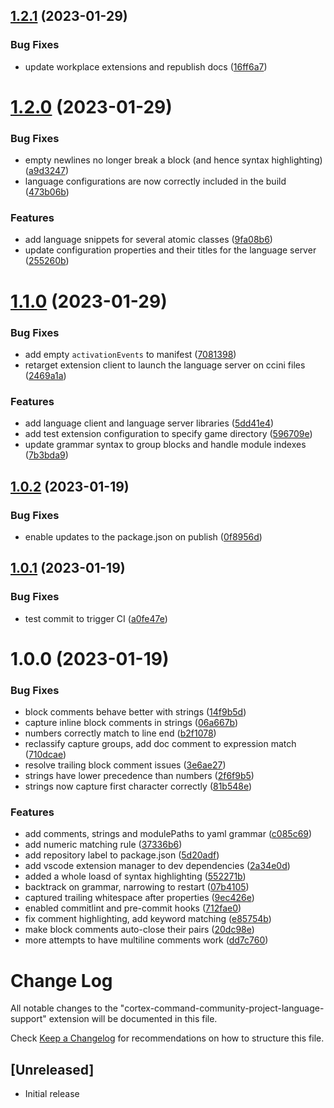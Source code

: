 ## [1.2.1](https://github.com/cortex-command-community/Cortex-Command-Community-Project-VSCode-Extension/compare/v1.2.0...v1.2.1) (2023-01-29)


### Bug Fixes

* update workplace extensions and republish docs ([16ff6a7](https://github.com/cortex-command-community/Cortex-Command-Community-Project-VSCode-Extension/commit/16ff6a79a36c867950950a9f09461c8e372cc1fe))

# [1.2.0](https://github.com/cortex-command-community/Cortex-Command-Community-Project-VSCode-Extension/compare/v1.1.0...v1.2.0) (2023-01-29)


### Bug Fixes

* empty newlines no longer break a block (and hence syntax highlighting) ([a9d3247](https://github.com/cortex-command-community/Cortex-Command-Community-Project-VSCode-Extension/commit/a9d3247f94515ccb17944f955722f4d38e8757cf))
* language configurations are now correctly included in the build ([473b06b](https://github.com/cortex-command-community/Cortex-Command-Community-Project-VSCode-Extension/commit/473b06b4f38dd2a11ec86b6865bea2e9fc9127c4))


### Features

* add language snippets for several atomic classes ([9fa08b6](https://github.com/cortex-command-community/Cortex-Command-Community-Project-VSCode-Extension/commit/9fa08b679ad5f193a99020b5f804968550b77e87))
* update configuration properties and their titles for the language server ([255260b](https://github.com/cortex-command-community/Cortex-Command-Community-Project-VSCode-Extension/commit/255260be333fb9bed2c04bb0e448b0506047493d))

# [1.1.0](https://github.com/cortex-command-community/Cortex-Command-Community-Project-VSCode-Extension/compare/v1.0.2...v1.1.0) (2023-01-29)


### Bug Fixes

* add empty `activationEvents` to manifest ([7081398](https://github.com/cortex-command-community/Cortex-Command-Community-Project-VSCode-Extension/commit/7081398a450fc8aaf3123ba040d98025c48cb3cc))
* retarget extension client to launch the language server on ccini files ([2469a1a](https://github.com/cortex-command-community/Cortex-Command-Community-Project-VSCode-Extension/commit/2469a1a655443c6cd5bd6ab710771bc8b02958bd))


### Features

* add language client and language server libraries ([5dd41e4](https://github.com/cortex-command-community/Cortex-Command-Community-Project-VSCode-Extension/commit/5dd41e46cff8e08339d45cab6794e2e4fdb5c511))
* add test extension configuration to specify game directory ([596709e](https://github.com/cortex-command-community/Cortex-Command-Community-Project-VSCode-Extension/commit/596709e95c490be9ffb71467265a6d14409b97ed))
* update grammar syntax to group blocks and handle module indexes ([7b3bda9](https://github.com/cortex-command-community/Cortex-Command-Community-Project-VSCode-Extension/commit/7b3bda9484454c656d85f37554daf61bae8aeca1))

## [1.0.2](https://github.com/cortex-command-community/Cortex-Command-Community-Project-VSCode-Extension/compare/v1.0.1...v1.0.2) (2023-01-19)

### Bug Fixes

- enable updates to the package.json on publish ([0f8956d](https://github.com/cortex-command-community/Cortex-Command-Community-Project-VSCode-Extension/commit/0f8956d9f814b32d39b088da2ad0d3b2bdeca4f2))

## [1.0.1](https://github.com/cortex-command-community/Cortex-Command-Community-Project-VSCode-Extension/compare/v1.0.0...v1.0.1) (2023-01-19)

### Bug Fixes

- test commit to trigger CI ([a0fe47e](https://github.com/cortex-command-community/Cortex-Command-Community-Project-VSCode-Extension/commit/a0fe47ec6d646840f08d8bf0dd01fc8c2ebf560e))

# 1.0.0 (2023-01-19)

### Bug Fixes

- block comments behave better with strings ([14f9b5d](https://github.com/cortex-command-community/Cortex-Command-Community-Project-VSCode-Extension/commit/14f9b5dc18291be3e05c9af2ca1841e5ff4b54f9))
- capture inline block comments in strings ([06a667b](https://github.com/cortex-command-community/Cortex-Command-Community-Project-VSCode-Extension/commit/06a667be769d93f688ed3120f93756e5580966c8))
- numbers correctly match to line end ([b2f1078](https://github.com/cortex-command-community/Cortex-Command-Community-Project-VSCode-Extension/commit/b2f1078a2a772f9b8a088c45ec22dfc188c92855))
- reclassify capture groups, add doc comment to expression match ([710dcae](https://github.com/cortex-command-community/Cortex-Command-Community-Project-VSCode-Extension/commit/710dcaeb0afd077cb9909973935fa1b699db77f7))
- resolve trailing block comment issues ([3e6ae27](https://github.com/cortex-command-community/Cortex-Command-Community-Project-VSCode-Extension/commit/3e6ae2766913beb851d9d66a7b6674de38e3d7f0))
- strings have lower precedence than numbers ([2f6f9b5](https://github.com/cortex-command-community/Cortex-Command-Community-Project-VSCode-Extension/commit/2f6f9b5356791d54e62dbd9fe3ba1017ab3067fc))
- strings now capture first character correctly ([81b548e](https://github.com/cortex-command-community/Cortex-Command-Community-Project-VSCode-Extension/commit/81b548e120abaa3a4d6c6c9fdea04dca562f68e0))

### Features

- add comments, strings and modulePaths to yaml grammar ([c085c69](https://github.com/cortex-command-community/Cortex-Command-Community-Project-VSCode-Extension/commit/c085c695de3cf8a14486a3b380ed93952af05de9))
- add numeric matching rule ([37336b6](https://github.com/cortex-command-community/Cortex-Command-Community-Project-VSCode-Extension/commit/37336b65e0b1dafb38d4a3aca7b1f13d19cc2e01))
- add repository label to package.json ([5d20adf](https://github.com/cortex-command-community/Cortex-Command-Community-Project-VSCode-Extension/commit/5d20adfd8b6b6827d9ca89e749185a0655de9981))
- add vscode extension manager to dev dependencies ([2a34e0d](https://github.com/cortex-command-community/Cortex-Command-Community-Project-VSCode-Extension/commit/2a34e0d9eefa6d1650acf5910a4995f7794fc203))
- added a whole loasd of syntax highlighting ([552271b](https://github.com/cortex-command-community/Cortex-Command-Community-Project-VSCode-Extension/commit/552271b9e769755a6a4350962d76d239aaad1f4d))
- backtrack on grammar, narrowing to restart ([07b4105](https://github.com/cortex-command-community/Cortex-Command-Community-Project-VSCode-Extension/commit/07b4105f5d375625747dd03942ce5a5f3a9c5711))
- captured trailing whitespace after properties ([9ec426e](https://github.com/cortex-command-community/Cortex-Command-Community-Project-VSCode-Extension/commit/9ec426e79a3285294dbc29446169855c87fe3ff0))
- enabled commitlint and pre-commit hooks ([712fae0](https://github.com/cortex-command-community/Cortex-Command-Community-Project-VSCode-Extension/commit/712fae004a4ca289715f90503be1edb3010f15fe))
- fix comment highlighting, add keyword matching ([e85754b](https://github.com/cortex-command-community/Cortex-Command-Community-Project-VSCode-Extension/commit/e85754b5c79794841291a6db2282923b9cd4825e))
- make block comments auto-close their pairs ([20dc98e](https://github.com/cortex-command-community/Cortex-Command-Community-Project-VSCode-Extension/commit/20dc98effff7953ed01495c57ed966b55756eacb))
- more attempts to have multiline comments work ([dd7c760](https://github.com/cortex-command-community/Cortex-Command-Community-Project-VSCode-Extension/commit/dd7c760b20da39e9c60eb30454dd5f990e222e12))

# Change Log

All notable changes to the "cortex-command-community-project-language-support" extension will be documented in this file.

Check [Keep a Changelog](http://keepachangelog.com/) for recommendations on how to structure this file.

## [Unreleased]

- Initial release
